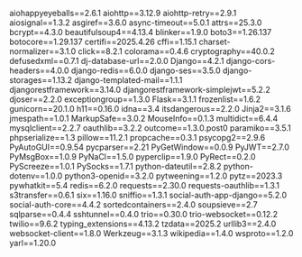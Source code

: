 aiohappyeyeballs==2.6.1
aiohttp==3.12.9
aiohttp-retry==2.9.1
aiosignal==1.3.2
asgiref==3.6.0
async-timeout==5.0.1
attrs==25.3.0
bcrypt==4.3.0
beautifulsoup4==4.13.4
blinker==1.9.0
boto3==1.26.137
botocore==1.29.137
certifi==2025.4.26
cffi==1.15.1
charset-normalizer==3.1.0
click==8.2.1
colorama==0.4.6
cryptography==40.0.2
defusedxml==0.7.1
dj-database-url==2.0.0
Django==4.2.1
django-cors-headers==4.0.0
django-redis==6.0.0
django-ses==3.5.0
django-storages==1.13.2
django-templated-mail==1.1.1
djangorestframework==3.14.0
djangorestframework-simplejwt==5.2.2
djoser==2.2.0
exceptiongroup==1.3.0
Flask==3.1.1
frozenlist==1.6.2
gunicorn==20.1.0
h11==0.16.0
idna==3.4
itsdangerous==2.2.0
Jinja2==3.1.6
jmespath==1.0.1
MarkupSafe==3.0.2
MouseInfo==0.1.3
multidict==6.4.4
mysqlclient==2.2.7
oauthlib==3.2.2
outcome==1.3.0.post0
paramiko==3.5.1
phpserialize==1.3
pillow==11.2.1
propcache==0.3.1
psycopg2==2.9.6
PyAutoGUI==0.9.54
pycparser==2.21
PyGetWindow==0.0.9
PyJWT==2.7.0
PyMsgBox==1.0.9
PyNaCl==1.5.0
pyperclip==1.9.0
PyRect==0.2.0
PyScreeze==1.0.1
PySocks==1.7.1
python-dateutil==2.8.2
python-dotenv==1.0.0
python3-openid==3.2.0
pytweening==1.2.0
pytz==2023.3
pywhatkit==5.4
redis==6.2.0
requests==2.30.0
requests-oauthlib==1.3.1
s3transfer==0.6.1
six==1.16.0
sniffio==1.3.1
social-auth-app-django==5.2.0
social-auth-core==4.4.2
sortedcontainers==2.4.0
soupsieve==2.7
sqlparse==0.4.4
sshtunnel==0.4.0
trio==0.30.0
trio-websocket==0.12.2
twilio==9.6.2
typing_extensions==4.13.2
tzdata==2025.2
urllib3==2.4.0
websocket-client==1.8.0
Werkzeug==3.1.3
wikipedia==1.4.0
wsproto==1.2.0
yarl==1.20.0
